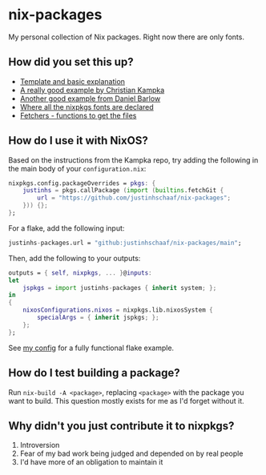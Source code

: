 # nix-packages

My personal collection of Nix packages. Right now there are only fonts.

## How did you set this up?

- [Template and basic explanation](https://nix-tutorial.gitlabpages.inria.fr/nix-tutorial/experiment-packaging.html#)
- [A really good example by Christian Kampka](https://github.com/kampka/nix-packages)
- [Another good example from Daniel Barlow](https://github.com/telent/nix-local)
- [Where all the nixpkgs fonts are declared](https://github.com/NixOS/nixpkgs/tree/master/pkgs/data/fonts)
- [Fetchers - functions to get the files](https://ryantm.github.io/nixpkgs/builders/fetchers/)

## How do I use it with NixOS?

Based on the instructions from the Kampka repo, try adding the following in the main body of your `configuration.nix`:

```nix
nixpkgs.config.packageOverrides = pkgs: {
    justinhs = pkgs.callPackage (import (builtins.fetchGit {
        url = "https://github.com/justinhschaaf/nix-packages";
    })) {};
};
```

For a flake, add the following input:

```nix
justinhs-packages.url = "github:justinhschaaf/nix-packages/main";
```

Then, add the following to your outputs:

```nix
outputs = { self, nixpkgs, ... }@inputs:
let
    jspkgs = import justinhs-packages { inherit system; };
in
{
    nixosConfigurations.nixos = nixpkgs.lib.nixosSystem {
        specialArgs = { inherit jspkgs; };
    };
};
```

See [my config](https://github.com/justinhschaaf/nixos-config/blob/main/flake.nix) for a fully functional flake example.

## How do I test building a package?

Run `nix-build -A <package>`, replacing `<package>` with the package you want to build. This question mostly exists for me as I'd forget without it.

## Why didn't you just contribute it to nixpkgs?

1. Introversion
2. Fear of my bad work being judged and depended on by real people
3. I'd have more of an obligation to maintain it

